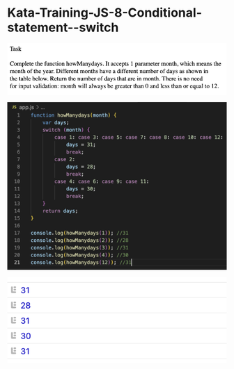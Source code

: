 # Kata-Training-JS-8-Conditional-statement--switch

![screen image](pic.png)

![code image](code.png)

![console image](con.png)